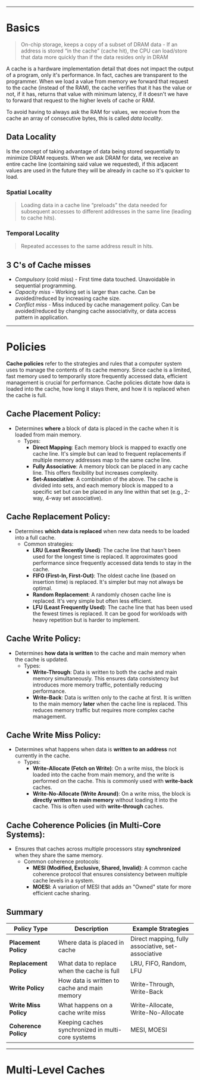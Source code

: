 ***
# Basics

> On-chip storage, keeps a copy of a subset of DRAM data - If an address is stored “in the cache” (cache hit), the CPU can load/store that data more quickly than if the data resides only in DRAM

A cache is a hardware implementation detail that does not impact the output of a program, only it's performance. In fact, caches are transparent to the programmer.
When we load a value from memory we forward that request to the cache (instead of the RAM), the cache verifies that it has the value or not, if it has, returns that value with minimum latency, if it doesn't we have to forward that request to the higher levels of cache or RAM. 

To avoid having to always ask the RAM for values, we receive from the cache an array of consecutive bytes, this is called *data locality*.
## Data Locality

Is the concept of taking advantage of data being stored sequentially to minimize DRAM requests. When we ask DRAM for data, we receive an entire cache line (containing said value we requested), if this adjacent values are used in the future they will be already in cache so it's quicker to load.
### Spatial Locality
>Loading data in a cache line “preloads” the data needed for subsequent accesses to different addresses in the same line (leading to cache hits).
### Temporal Locality
>Repeated accesses to the same address result in hits.

## 3 C's of Cache misses
- *Compulsory* (cold miss) - First time data touched. Unavoidable in sequential programming.
- *Capacity miss* - Working set is larger than cache. Can be avoided/reduced by increasing cache size.
- *Conflict miss* - Miss induced by cache management policy. Can be avoided/reduced by changing cache associativity, or data access pattern in application.
***
# Policies

**Cache policies** refer to the strategies and rules that a computer system uses to manage the contents of its cache memory. Since cache is a limited, fast memory used to temporarily store frequently accessed data, efficient management is crucial for performance. Cache policies dictate how data is loaded into the cache, how long it stays there, and how it is replaced when the cache is full.

## **Cache Placement Policy**:
- Determines **where** a block of data is placed in the cache when it is loaded from main memory.
    - Types:
        - **Direct Mapping**: Each memory block is mapped to exactly one cache line. It's simple but can lead to frequent replacements if multiple memory addresses map to the same cache line.
        - **Fully Associative**: A memory block can be placed in any cache line. This offers flexibility but increases complexity.
        - **Set-Associative**: A combination of the above. The cache is divided into sets, and each memory block is mapped to a specific set but can be placed in any line within that set (e.g., 2-way, 4-way set associative).
## **Cache Replacement Policy**:
- Determines **which data is replaced** when new data needs to be loaded into a full cache.
    - Common strategies:
        - **LRU (Least Recently Used)**: The cache line that hasn't been used for the longest time is replaced. It approximates good performance since frequently accessed data tends to stay in the cache.
        - **FIFO (First-In, First-Out)**: The oldest cache line (based on insertion time) is replaced. It's simpler but may not always be optimal.
        - **Random Replacement**: A randomly chosen cache line is replaced. It's very simple but often less efficient.
        - **LFU (Least Frequently Used)**: The cache line that has been used the fewest times is replaced. It can be good for workloads with heavy repetition but is harder to implement.
## **Cache Write Policy**:    
- Determines **how data is written** to the cache and main memory when the cache is updated.
    - Types:
        - **Write-Through**: Data is written to both the cache and main memory simultaneously. This ensures data consistency but introduces more memory traffic, potentially reducing performance.
        - **Write-Back**: Data is written only to the cache at first. It is written to the main memory **later** when the cache line is replaced. This reduces memory traffic but requires more complex cache management.
        
## **Cache Write Miss Policy**:
- Determines what happens when data is **written to an address** not currently in the cache.
    - Types:
        - **Write-Allocate (Fetch on Write)**: On a write miss, the block is loaded into the cache from main memory, and the write is performed on the cache. This is commonly used with **write-back** caches.
        - **Write-No-Allocate (Write Around)**: On a write miss, the block is **directly written to main memory** without loading it into the cache. This is often used with **write-through** caches.
        
## **Cache Coherence Policies (in Multi-Core Systems)**:
- Ensures that caches across multiple processors stay **synchronized** when they share the same memory.
    - Common coherence protocols:
        - **MESI (Modified, Exclusive, Shared, Invalid)**: A common cache coherence protocol that ensures consistency between multiple cache levels in a system.
        - **MOESI**: A variation of MESI that adds an "Owned" state for more efficient cache sharing.

## Summary
| Policy Type             | Description                                                | Example Strategies               |
|-------------------------|------------------------------------------------------------|----------------------------------|
| **Placement Policy**     | Where data is placed in cache                              | Direct mapping, fully associative, set-associative |
| **Replacement Policy**   | What data to replace when the cache is full                | LRU, FIFO, Random, LFU           |
| **Write Policy**         | How data is written to cache and main memory               | Write-Through, Write-Back        |
| **Write Miss Policy**    | What happens on a cache write miss                         | Write-Allocate, Write-No-Allocate|
| **Coherence Policy**     | Keeping caches synchronized in multi-core systems          | MESI, MOESI                      |
***
# Multi-Level Caches
